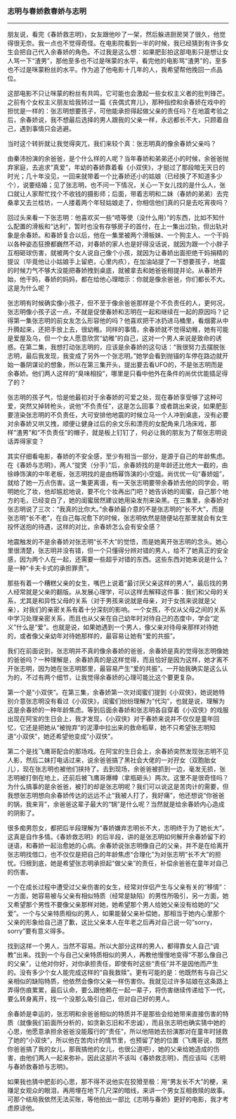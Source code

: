 <h3>志明与春娇救春娇与志明</h3>
<hr>

朋友说，看完《春娇救志明》，女友跟他吵了一架，然后躲进厨房哭了很久，他觉得很无奈。我一点也不觉得奇怪。在电影院看到一半的时候，我已经猜到有许多女生会把自己代入余春娇的角色。不过我是这么想：如果肥彭拍这部电影只是想让女人骂一下“渣男”，那他至多也不过是咪蒙的水平，看完他的电影骂“渣男”的，至多也不过是咪蒙粉丝的水平。作为追了他电影十几年的人，我希望帮他挽回一点品位。

这部电影不只让咪蒙的粉丝有共鸣，它可能也会激起一些女权主义者的批判锋芒。之前有个女权主义朋友给我转过一篇《丧偶式育儿》，那种指控和余春娇在戏中的担忧是一样的：张志明想要孩子，可他能承担得起做父亲的责任吗？在地震考验之后，余春娇说，我不想最后选择的男人跟我的父亲一样，永远都长不大，只顾着自己，遇到事情只会逃避。

当时这个转折就让我觉得突兀，我们来较个真：张志明真的像余春娇父亲吗？

由秦沛扮演的余爸爸，是个什么样的人呢？当年春娇和弟弟还小的时候，余爸爸抛弃家庭，去追求“真爱”，年幼的春娇靠着看《小双侠》，才挺过了那段暗无天日的时光；几十年没见，一回来就带着一个比春娇还小的姑娘（已经换了不知道多少个），说要结婚；见了张志明，也不问一下情况，关心一下女儿找的是什么人，张口就让人家帮忙找个不收钱的摄影师；后面，带着志明和二妹（春娇的弟弟）去完桑拿又去兰桂坊，一人搂着两个年轻姑娘走了，你相信他们真的只是去吃宵夜吗？

回过头来看一下张志明：他喜欢买一些“唔等使（没什么用）”的东西，比如不知什么配置的滑板和“达利”，暂时也没有存够房子的首付，在上一集出过轨，但出轨对象是余春娇。和春娇复合以后，他在一集里被两个滑板妹、一个狗主人、一个干妈以各种姿态狂撩都巍然不动，对春娇的家人也是好得没话说，就因为跟一个小胖子互相砸球伤害，就被两个女人说自己像个小孩，就因为让春娇出面拒绝干妈捐精的提议（毕竟他让小姑娘手上留疤，心里内疚），在加油站提了一下想要孩子，地震的时候力气不够大没能把春娇拽到桌底，就被拿去和她爸爸相提并论。从春娇开始，他干妈，春娇的妈妈，都在给他心理暗示：你就是像余爸爸，你们都长不大。这是为什么呢？

张志明有时候确实像小孩子，但不至于像余爸爸那样是个不负责任的人，更何况，张志明像小孩子这一点，不就是促使春娇和志明在一起和继续在一起的原因吗？记得第一集张志明的前女友怎么形容他的吗？他喜欢把干冰扔进马桶里，看烟雾从中升腾起来，还把手放上去，很幼稚。同样的事情，余春娇就不觉得幼稚，她有可能是爱屋及乌，但一个女人愿意欣赏“幼稚”的自己，这对一个男人来说是致命的诱惑。在第二集，我想打动张志明的，应该是余春娇的这句话：“我很努力去摆脱张志明，最后我发现，我变成了另外一个张志明。”她学会看到抛锚的车停在路边就开始一番阴谋论的想象，所以在第三集开头，提出要去看UFO的，不是张志明而是余春娇。他们两人这样的“臭味相投”，哪里是只看中他外在条件的尚优优能插足得了的？

张志明的孩子气，恰是他最初对于余春娇的可爱之处，现在春娇享受够了这种可爱，突然又掉转枪头，说他“不负责任”，这是怎么回事？或者跳出来说，如果肥彭要渲染张志明的不负责任，大可安排他地震的时候立马一个人冲到桌底，没有必要对余春娇又哄又拽，顺便让健身过后的余文乐和漂亮的女配角来几场床戏，那样“渣男”和“不负责任”的帽子，就是板上钉钉了，何必让我的朋友为了帮张志明说话弄得家变？

其实仔细看电影，春娇的不安全感，至少有相当一部分，是源于自己的年龄焦虑。在《春娇与志明》，两人“掟煲（分手）”后，余春娇找的是年龄还比他大一截的，由徐峥饰演的中年老板，张志明找的是由杨幂饰演的小空姐。尚优优一句“春娇姐”，就给了她一万点伤害。这一集更离谱，有一天张志明要带余春娇去他的同学会，明明她化了妆，他却尴尬地说，要不化个妆再出门吧？她告诉她的闺蜜，自己那个地方的毛，已经变白了，她的闺蜜居然建议她用染发剂来染黑。在三集里，余春娇对张志明说了三次：“我真的比你大。”余春娇最介意的不是张志明的“长不大”，而是张志明“长不老”，在自己每况愈下的时候，张志明依然是随便站在那里就会有女生投怀送抱的待遇，这样的对比，余春娇怎么会有安全感？

地震触发的不是余春娇对张志明“长不大”的觉悟，而是她离开张志明的念头。她心里很清楚，张志明并没有错，但一个只懂得分辨对错的男人，给不了她真正的安全感，因为两个人在一起，还需要一些超乎对错的东西。这些东西对她来说是什么？是一种“卡夫卡式的承担罪责”。

那些有着一个糟糕父亲的女生，嘴巴上说着“最讨厌父亲这样的男人”，最后找的男人经常就是父亲的翻版。从发展心理学，可以这样去解释这件事：我们和父母的关系，尤其是和异性父母的关系（对于男孩来说就是母亲，对于女孩来说就是父亲），对我们的亲密关系有着十分深刻的影响。一个女孩，不仅从父母之间的关系中学习处理亲密关系，而且也从父亲在自己幼年时对待自己的态度中，学会“定义”什么是“爱”。也就是说，如果她遇到一个男人，像父亲对待母亲那样对待她的，或者像父亲幼年对待她那样的，最容易让她有“爱的共振”。

我们在前面说到，张志明并不真的像余春娇的爸爸，余春娇是真的觉得张志明像她的爸爸吗？一种理解是，余春娇真的是这样觉得，而且恰好是因为这样，她才离不开张志明，因为她在张志明那里，最容易产生“爱的共振”。一开始我确实是这么认为的，不过有两个细节，让我觉得余春娇的心理可能比这个要更复杂。

第一个是“小双侠”。在第三集，余春娇第一次对闺蜜们提到《小双侠》，她说她特别介意张志明没有看过《小双侠》，闺蜜们纷纷理解为“代沟”，也就是说，理解为这是余春娇的一种年龄焦虑。等到后面余春娇和张志明各自穿着《小双侠》的戏服出现在阿宝的生日会上，我才发现，《小双侠》对于春娇来说并不仅仅是童年回忆，它还是把她从“被抛弃”的泥潭中拉出来的救命稻草，她不只希望张志明知道“小双侠”，她还希望他变成“小双侠”。

第二个是找飞鹰哥配合的那场戏。在阿宝的生日会上，余春娇突然发现张志明不见人影，然后二妹打电话过来，说余爸爸搞了黑社会大佬的一对孖女（双胞胎女儿），现在张志明也被他们挟持了。去到现场，余爸爸被抓到一边，毫发无损，张志明被打倒在地上，还前后被飞鹰哥爆樽（拿瓶砸头）两次。这里不是很奇怪吗？为什么搞事的是余爸爸，被打的却是张志明呢？我们可以说这是苦肉计的需要，但我想张志明想向余春娇传达的远远不止“我被人打了，我好痛”，他还想说“你爸爸的锅，我来背”，余爸爸这辈子最大的“锅”是什么呢？当然就是给余春娇内心造成的阴影了。

很多痴男怨女，都把后半段理解为“春娇嫌弃志明长不大，志明终于为了她长大”，这真是自作多情。《春娇救志明》的后半段，讲的是张志明如何解开余春娇留下的谜语，和春娇一起治愈她的心病。余春娇说张志明像自己的父亲，并不是在给离开张志明找借口，也不仅仅是把自己的年龄焦虑“合理化”为对张志明“长不大”的担忧。归根到底，她是希望张志明承担起“做父亲”的责任，补偿余爸爸在童年对自己的伤害。

一个在成长过程中遭受过父亲伤害的女生，经常对伴侣产生与父亲有关的“移情”：一方面，她容易被与父亲有相似特质（经常是缺陷）的男性所吸引，另一方面，她又希望那个男性不要像父亲那样对她，她希望那个男人给她父亲没有给她的“父爱”。一个与父亲特质相似的男人，如果能替父亲补偿她，那相当于她内心里那个父亲的形象给自己道了歉，这比父亲本人在年老之后再对自己说一句“sorry，sorry”要有意义得多。

找到这样一个男人，当然不容易。所以大部分这样的男人，都得靠女人自己“调教”出来。找到一个与自己父亲特质相似的男人，再教他慢慢地变得“不那么像自己的父亲”，让他对你好，对你承担责任，即使有时这些“责任”并不是因他而产生的。没有多少个女人能完成这样的“自我救赎”。更有可能的是：他既然有与自己父亲相似的缺陷特质，他依然会像你父亲一样伤害你。我就见过许多姑娘在这条路上弄得伤痕累累，最后认命，要么跟他赖在一起一辈子，将伤害继续传递给下一代，要么转身离开，找一个没那么吸引自己，但对自己好的男人。

余春娇是幸运的，张志明和余爸爸相似的特质并不是那些会给她带来直接伤害的特质（就像我们前面所分析的，如贪新忘旧和不忠诚），而且张志明也确实猜中她的心思，他愿意承担余爸爸没能履行的“责任”，所以他陪她去扮演那对在童年时拯救了她的“小双侠”，所以他在苦肉计的情节里，也预留了她的位置（飞鹰哥说，既然你爸爸搞了我的女儿，那我搞他的女儿，也很公道吧），她的父亲给她造成的伤害，由他们两人一起来弥补。因此这部片不该叫《春娇救志明》，而应该叫《志明与春娇救春娇与志明》。

如果我也猜中肥彭的心思，那不得不说他实在狡猾至极：用“男友长不大”的梗，来赚足女观众的眼泪，再用埋在地下几尺深的暗线，来讲一个男女互相救赎的故事。可那个结局我依然无法买账，等他拍出一部比《志明与春娇》更好的电影，我才考虑原谅他。


